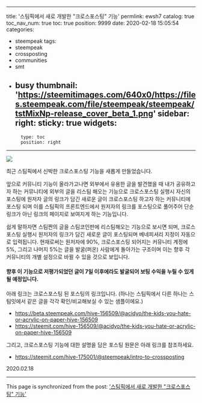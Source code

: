 
---
title: '스팀픽에서 새로 개발한 "크로스포스팅" 기능'
permlink: ewsh7
catalog: true
toc_nav_num: true
toc: true
position: 9999
date: 2020-02-18 15:05:54
categories:
- steempeak
tags:
- steempeak
- crossposting
- communities
- smt
- busy
thumbnail: 'https://steemitimages.com/640x0/https://files.steempeak.com/file/steempeak/steempeak/tstMixNp-release_cover_beta_1.png'
sidebar:
    right:
        sticky: true
widgets:
    -
        type: toc
        position: right
---


![](https://steemitimages.com/640x0/https://files.steempeak.com/file/steempeak/steempeak/tstMixNp-release_cover_beta_1.png)

최근 스팀픽에서 신박한 크로스포스팅 기능을 새롭게 만들었습니다. 

앞으로 커뮤니티 기능이 올라가고나면 외부에서 유용한 글을 발견했을 때 내가 공유하고자 하는 커뮤니티에 외부의 글을 리스팀 해오는 기능으로 크로스포스팅 실행시 자신의 포스팅에 원저자 글의 링크가 담긴 새로운 글이 크로스포스팅 하고자 하는 커뮤니티에 포스팅 되며 이를 스팀픽의 프론트엔드에서 원저자의 링크를 포스팅으로 풀어주어 단순 링크가 아닌 링크의 페이지로 보여지게 하는 기능입니다.

쉽게 말하자면 스팀짠의 글을 스팀코인판에 리스팀해오는 기능으로 보시면 되며, 크로스포스팅 실행시 원저자의 링크가 담긴 새로운 글이 포스팅되며 베네피셔리 지정이 자동으로 입력됩니다. 현재로써는 원저자에 90%, 크로스포스팅 되어지는 커뮤니티 계정에 5%, 그리고 나머지 5%는 글을 발굴(퍼온) 사람에게 돌아가는 구조이며 이는 향후 각 커뮤니티의 개별 설정으로 바뀔 수 있을 것으로 보입니다.

<h4>향후 이 기능으로 저평가되었던 글이 7일 이후에라도 발굴되어 보팅 수익을 누릴 수 있게 될 예정입니다.</h4>

아래 링크는 크로스포스팅 된 포스팅의 링크입니다. (하나는 스팀픽에서 다른 하나는 스팀잇에서 같은 글을 각각 확인/비교해보실 수 있는 샘플이에요.)

* https://beta.steempeak.com/hive-156509/@acidyo/the-kids-you-hate-or-acrylic-on-paper-hive-156509
* https://steemit.com/hive-156509/@acidyo/the-kids-you-hate-or-acrylic-on-paper-hive-156509


그리고, 크로스포스팅 기능에 대한 설명을 담은 포스팅 원문은 아래 링크를 참조하세요.

* https://steemit.com/hive-175001/@steempeak/intro-to-crossposting


2020.02.18

- - -

This page is synchronized from the post: ['스팀픽에서 새로 개발한 "크로스포스팅" 기능'](https://steemit.com/@jaydih/ewsh7)
